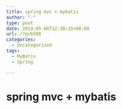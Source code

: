 ```yaml
---
title: spring mvc + mybatis
author: "-"
type: post
date: 2014-05-06T12:30:15+00:00
url: /?p=6588
categories:
  - Uncategorized
tags:
  - MyBatis
  - Spring

---
```

# spring mvc + mybatis
